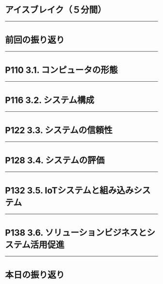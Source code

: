# アイスブレイク（５分間）

---

# 前回の振り返り

---

# P110 3.1. コンピュータの形態

---

# P116 3.2. システム構成

---

# P122 3.3. システムの信頼性

---

# P128 3.4. システムの評価

---

# P132 3.5. IoTシステムと組み込みシステム

---

# P138 3.6. ソリューションビジネスとシステム活用促進

---

# 本日の振り返り
